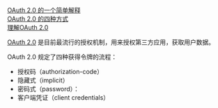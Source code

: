 [OAuth 2.0 的一个简单解释](http://www.ruanyifeng.com/blog/2019/04/oauth_design.html)  
[OAuth 2.0 的四种方式](http://www.ruanyifeng.com/blog/2019/04/oauth-grant-types.html)  
[理解OAuth 2.0](http://www.ruanyifeng.com/blog/2014/05/oauth_2_0.html)

[OAuth 2.0](http://www.ruanyifeng.com/blog/2014/05/oauth_2_0.html) 是目前最流行的授权机制，用来授权第三方应用，获取用户数据。

OAuth 2.0 规定了四种获得令牌的流程：

- 授权码（authorization-code）
- 隐藏式（implicit）
- 密码式（password）：
- 客户端凭证（client credentials）

